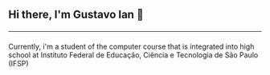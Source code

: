 ## Hi there, I'm Gustavo Ian 👋 <hr>

Currently, i'm a student of the computer course that is integrated into high school at Instituto Federal de Educação, Ciência e Tecnologia de São Paulo (IFSP)
